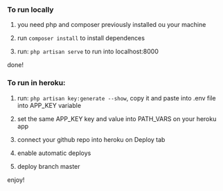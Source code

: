### To run locally

1. you need php and composer previously installed ou your machine

2. run `composer install` to install dependences

3. run: `php artisan serve` to run into localhost:8000

done!

### To run in heroku:

1. run: `php artisan key:generate --show`, copy it and paste into .env file into APP_KEY variable

2. set the same APP_KEY key and value into PATH_VARS on your heroku app

3. connect your github repo into heroku on Deploy tab

4. enable automatic deploys

4. deploy branch master

enjoy!
